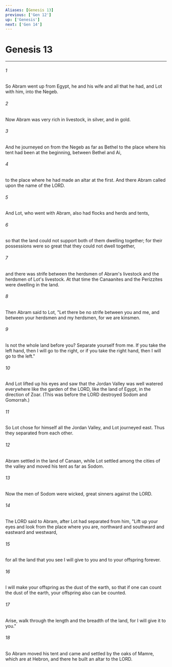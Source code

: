 ```yaml
---
Aliases: [Genesis 13]
previous: ['Gen 12']
up: ['Genesis']
next: ['Gen 14']
---
```

# Genesis 13

***

 

###### 1 
So Abram went up from Egypt, he and his wife and all that he had, and Lot with him, into the Negeb.
 
 

###### 2 
Now Abram was very rich in livestock, in silver, and in gold. 
 

###### 3 
And he journeyed on from the Negeb as far as Bethel to the place where his tent had been at the beginning, between Bethel and Ai, 
 

###### 4 
to the place where he had made an altar at the first. And there Abram called upon the name of the LORD. 
 

###### 5 
And Lot, who went with Abram, also had flocks and herds and tents, 
 

###### 6 
so that the land could not support both of them dwelling together; for their possessions were so great that they could not dwell together, 
 

###### 7 
and there was strife between the herdsmen of Abram's livestock and the herdsmen of Lot's livestock. At that time the Canaanites and the Perizzites were dwelling in the land.
 
 

###### 8 
Then Abram said to Lot, "Let there be no strife between you and me, and between your herdsmen and my herdsmen, for we are kinsmen. 
 

###### 9 
Is not the whole land before you? Separate yourself from me. If you take the left hand, then I will go to the right, or if you take the right hand, then I will go to the left." 
 

###### 10 
And Lot lifted up his eyes and saw that the Jordan Valley was well watered everywhere like the garden of the LORD, like the land of Egypt, in the direction of Zoar. (This was before the LORD destroyed Sodom and Gomorrah.) 
 

###### 11 
So Lot chose for himself all the Jordan Valley, and Lot journeyed east. Thus they separated from each other. 
 

###### 12 
Abram settled in the land of Canaan, while Lot settled among the cities of the valley and moved his tent as far as Sodom. 
 

###### 13 
Now the men of Sodom were wicked, great sinners against the LORD.
 
 

###### 14 
The LORD said to Abram, after Lot had separated from him, "Lift up your eyes and look from the place where you are, northward and southward and eastward and westward, 
 

###### 15 
for all the land that you see I will give to you and to your offspring forever. 
 

###### 16 
I will make your offspring as the dust of the earth, so that if one can count the dust of the earth, your offspring also can be counted. 
 

###### 17 
Arise, walk through the length and the breadth of the land, for I will give it to you." 
 

###### 18 
So Abram moved his tent and came and settled by the oaks of Mamre, which are at Hebron, and there he built an altar to the LORD.
 
